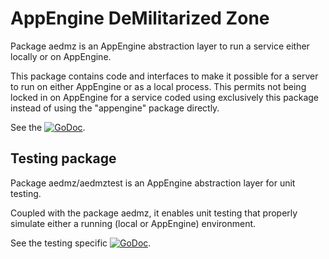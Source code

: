 AppEngine DeMilitarized Zone
============================

Package aedmz is an AppEngine abstraction layer to run a service either locally
or on AppEngine.

This package contains code and interfaces to make it possible for a server to
run on either AppEngine or as a local process. This permits not being locked in
on AppEngine for a service coded using exclusively this package instead of using
the "appengine" package directly.

See the [![GoDoc](https://godoc.org/github.com/maruel/aedmz?status.svg)](https://godoc.org/github.com/maruel/aedmz).


Testing package
---------------

Package aedmz/aedmztest is an AppEngine abstraction layer for unit testing.

Coupled with the package aedmz, it enables unit testing that properly simulate
either a running (local or AppEngine) environment.

See the testing specific [![GoDoc](https://godoc.org/github.com/maruel/aedmz/aedmztest?status.svg)](https://godoc.org/github.com/maruel/aedmz/aedmztest).
